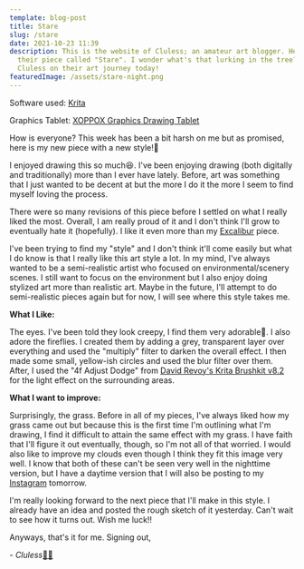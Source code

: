 ```yaml
---
template: blog-post
title: Stare
slug: /stare
date: 2021-10-23 11:39
description: This is the website of Cluless; an amateur art blogger. Here's
  their piece called "Stare". I wonder what's that lurking in the tree? Join
  Cluless on their art journey today!
featuredImage: /assets/stare-night.png
---
```

Software used: [Krita](https://krita.org/en/)

Graphics Tablet: [XOPPOX Graphics Drawing Tablet](https://www.amazon.com/XOPPOX-Graphics-Battery-Free-Compatible-Painting/dp/B08TC1N6JS)

How is everyone? This week has been a bit harsh on me but as promised, here is my new piece with a new style!🤩

I enjoyed drawing this so much😆. I've been enjoying drawing (both digitally and traditionally) more than I ever have lately. Before, art was something that I just wanted to be decent at but the more I do it the more I seem to find myself loving the process.

There were so many revisions of this piece before I settled on what I really liked the most. Overall, I am really proud of it and I don't think I'll grow to eventually hate it (hopefully). I like it even more than my [Excalibur](https://igobycluless.netlify.app/excalibur) piece.

I've been trying to find my "style" and I don't think it'll come easily but what I do know is that I really like this art style a lot. In my mind, I've always wanted to be a semi-realistic artist who focused on environmental/scenery scenes. I still want to focus on the environment but I also enjoy doing stylized art more than realistic art. Maybe in the future, I'll attempt to do semi-realistic pieces again but for now, I will see where this style takes me. 

**What I Like:**

The eyes. I've been told they look creepy, I find them very adorable🥺. I also adore the fireflies. I created them by adding a grey, transparent layer over everything and used the "multiply" filter to darken the overall effect. I then made some small, yellow-ish circles and used the blur filter over them. After, I used the "4f Adjust Dodge" from [David Revoy's Krita Brushkit v8.2](https://www.davidrevoy.com/article319/krita-brushkit-v8) for the light effect on the surrounding areas. 

**What I want to improve:**

Surprisingly, the grass. Before in all of my pieces, I've always liked how my grass came out but because this is the first time I'm outlining what I'm drawing, I find it difficult to attain the same effect with my grass. I have faith that I'll figure it out eventually, though, so I'm not all of that worried. I would also like to improve my clouds even though I think they fit this image very well. I know that both of these can't be seen very well in the nighttime version, but I have a daytime version that I will also be posting to my [Instagram](https://www.instagram.com/igobycluless/) tomorrow. 

I'm really looking forward to the next piece that I'll make in this style. I already have an idea and posted the rough sketch of it yesterday. Can't wait to see how it turns out. Wish me luck!!

Anyways, that's it for me. Signing out,

\- *Cluless*[✌🏽](https://emojipedia.org/victory-hand-medium-skin-tone/)